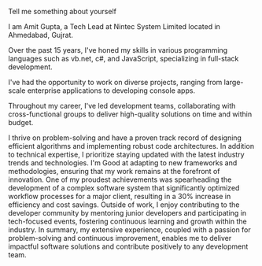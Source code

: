 Tell me something about yourself

I am Amit Gupta, a Tech Lead at Nintec System Limited located in Ahmedabad, Gujrat.

Over the past 15 years, I've honed my skills in various programming languages such as vb.net, c#, and JavaScript, specializing in full-stack development. 

I've had the opportunity to work on diverse projects, ranging from large-scale enterprise applications to developing console apps.

Throughout my career, I've led development teams, collaborating with cross-functional groups to deliver high-quality solutions on time and within budget. 

I thrive on problem-solving and have a proven track record of designing efficient algorithms and implementing robust code architectures.
In addition to technical expertise, I prioritize staying updated with the latest industry trends and technologies. I'm Good at adapting to new frameworks and methodologies, ensuring that my work remains at the forefront of innovation.
One of my proudest achievements was spearheading the development of a complex software system that significantly optimized workflow processes for a major client, resulting in a 30% increase in efficiency and cost savings.
Outside of work, I enjoy contributing to the developer community by mentoring junior developers and participating in tech-focused events, fostering continuous learning and growth within the industry.
In summary, my extensive experience, coupled with a passion for problem-solving and continuous improvement, enables me to deliver impactful software solutions and contribute positively to any development team.	